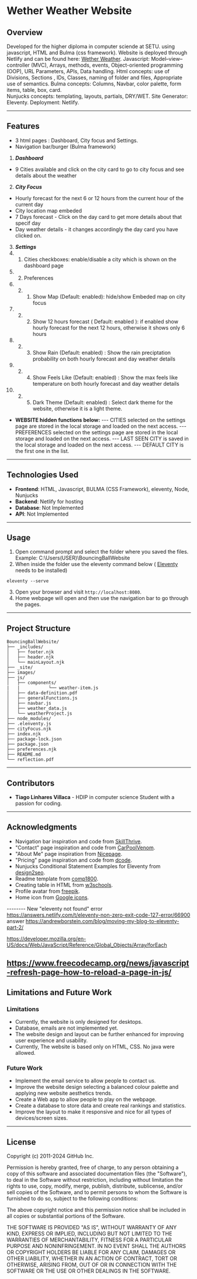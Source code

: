 
# Wether Weather Website

## Overview
Developed for the higher diploma in computer sciende at SETU. using javascript, HTML and Bulma (css framework).
Website is deployed through Netlify and can be found here: [Wether Weather](whetherweathervillaca.netlify.app).
Javascript: Model–view–controller (MVC), Arrays, methods, events, Object-oriented programming (OOP), URL Parameters, APIs, Data handling.
Html concepts: use of Divisions, Sections , IDs, Classes, naming of folder and files, Appropriate use of semantics.
Bulma concepts: Columns, Navbar, color palette, form items, table, box, card.  
Nunjucks concepts: templating, layouts, partials, DRY/WET. 
Site Generator: Eleventy. 
Deployment: Netlify.

---

## Features
- 3 html pages :  Dashboard, City focus and Settings.
- Navigation bar/burger (Bulma framework)
1. ***Dashboard***
-  9 Cities available and click on the city card to go to city focus and see details about the weather
2. ***City Focus***
- Hourly forecast for the next 6 or 12 hours from the current hour of the current day
- City location map embeded 
- 7 Days forecast - Click on the day card to get more details about that specif day 
- Day weather details - it changes accordingly the day card you have clicked on. 
3. ***Settings***
3. 1. Cities checkboxes: enable/disable a city which is shown on the dashboard page 
3. 2. Preferences
3. 2. 1. Show Map (Default: enabled): hide/show Embeded map on city focus
3. 2. 2. Show 12 hours forecast ( Default: enabled ): if enabled show hourly forecast for the next 12 hours, otherwise it shows only 6 hours
3. 2. 3. Show Rain (Default: enabled) : Show the rain preciptation probability on both hourly forecast and day weather details 
3. 2. 4. Show Feels Like (Default: enabled) : Show the max feels like temperature on both hourly forecast and day weather details 
3. 2. 5. Dark Theme (Default: enabled) : Select dark theme for the website, otherwise it is a light theme. 

- **WEBSITE hidden functions below:** 
--- CITIES selected on the settings page are stored in the local storage and loaded on the next access.
--- PREFERENCES selected on the settings page are stored in the local storage and loaded on the next access.
--- LAST SEEN CITY is saved in the local storage and loaded on the next access.
--- DEFAULT CITY is the first one in the list. 

---

## Technologies Used

- **Frontend**: HTML, Javascript, BULMA (CSS Framework), eleventy, Node, Nunjucks 
- **Backend**: Netlify for hosting
- **Database**: Not Implemented
- **API**: Not Implemented

---

## Usage

1. Open command prompt and select the folder where you saved the files. Example: C:\Users\(USER)\BouncingBallWebsite
2. When inside the folder use the eleventy command below ( [Eleventy](https://www.11ty.dev/docs/) needs to be installed)
```
eleventy --serve
```
3. Open your browser and visit `http://localhost:8080`.
4. Home webpage will open and then use the navigation bar to go through the pages. 

---

## Project Structure

```
BouncingBallWebsite/
├── _includes/
│   ├── footer.njk
│   ├── header.njk
│   └── mainLayout.njk
├── _site/
├── images/
├── js/
│   ├── components/
|   |           └── weather-item.js
│   ├── data-definition.pdf
│   ├── generalFunctions.js
│   ├── navbar.js
│   ├── weather_data.js
│   └── weatherProject.js
├── node_modules/
├── .elenventy.js
├── cityFocus.njk
├── index.njk
├── package-lock.json
├── package.json
├── preferences.njk
├── README.md
└── reflection.pdf
```

---

## Contributors
- **Tiago Linhares Villaca** - HDIP in computer science Student with a passion for coding.

---

## Acknowledgments

- Navigation bar inspiration and code from [SkillThrive](https://www.youtube.com/watch?v=PwWHL3RyQgk&t=621s).
- "Contact" page inspiration and code from [CarPoolVenom](https://www.youtube.com/watch?v=nwEB3Wxh5N0).
- "About Me" page inspiration from [Nicepage](https://nicepage.com/ht/1362604/creative-designer-profile-html-template).
- "Pricing" page inspiration and code from [dcode](https://www.youtube.com/watch?v=jfh0ZJFhj2w).
- Nunjucks Conditional Statement Examples for Eleventy from [design2seo](https://design2seo.com/blog/web-development/11ty/nunjucks-if-statement-for-eleventy/).
- Readme template from [comp1800](https://github.com/comp1800/web_template).
- Creating table in HTML from [w3schools](https://www.w3schools.com/html/html_tables.asp).
- Profile avatar from [freepik](https://www.freepik.com/).
- Home icon from [Google icons](https://fonts.google.com/icons).

-------- New
"eleventy not found" error https://answers.netlify.com/t/eleventy-non-zero-exit-code-127-error/66900  answer  https://andrewborstein.com/blog/moving-my-blog-to-eleventy-part-2/

https://developer.mozilla.org/en-US/docs/Web/JavaScript/Reference/Global_Objects/Array/forEach 

https://www.freecodecamp.org/news/javascript-refresh-page-how-to-reload-a-page-in-js/ 
---

## Limitations and Future Work
### Limitations

- Currently, the website is only designed for desktops. 
- Database, emails are not implemented yet. 
- The website design and layout can be further enhanced for improving user experience and usability.
- Currently, The website is based only on HTML, CSS. No java were allowed. 

### Future Work

- Implement the email service to allow people to contact us. 
- Improve the website design selecting a balanced colour palette and applying new website aesthetics trends.
- Create a Web app to allow people to play on the webpage. 
- Create a database to store data and create real rankings and statistics. 
- Improve the layout to make it responsive and nice for all types of devices/screen sizes. 

---

## License

Copyright (c) 2011-2024 GitHub Inc.

Permission is hereby granted, free of charge, to any person obtaining a copy of this software and associated documentation files (the "Software"), to deal in the Software without restriction, including without limitation the rights to use, copy, modify, merge, publish, distribute, sublicense, and/or sell copies of the Software, and to permit persons to whom the Software is furnished to do so, subject to the following conditions:

The above copyright notice and this permission notice shall be included in all copies or substantial portions of the Software.

THE SOFTWARE IS PROVIDED "AS IS", WITHOUT WARRANTY OF ANY KIND, EXPRESS OR IMPLIED, INCLUDING BUT NOT LIMITED TO THE WARRANTIES OF MERCHANTABILITY, FITNESS FOR A PARTICULAR PURPOSE AND NONINFRINGEMENT. IN NO EVENT SHALL THE AUTHORS OR COPYRIGHT HOLDERS BE LIABLE FOR ANY CLAIM, DAMAGES OR OTHER LIABILITY, WHETHER IN AN ACTION OF CONTRACT, TORT OR OTHERWISE, ARISING FROM, OUT OF OR IN CONNECTION WITH THE SOFTWARE OR THE USE OR OTHER DEALINGS IN THE SOFTWARE.
